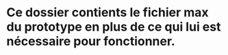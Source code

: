 # Ce dossier contients le fichier max du prototype en plus de ce qui lui est nécessaire pour fonctionner.
